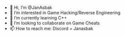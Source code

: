 - 👋 Hi, I’m @JanAsbak
- 👀 I’m interested in Game Hacking/Reverse Engineering
- 🌱 I’m currently learning C++
- 💞️ I’m looking to collaborate on Game Cheats
- 📫 How to reach me: Discord = Janasbak

